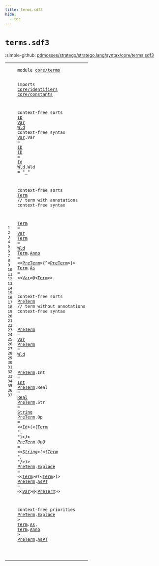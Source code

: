 ```yaml
---
title: terms.sdf3
hide:
  - toc
---
```


# `terms.sdf3`

:simple-github: [pdmosses/stratego/stratego.lang/syntax/core/terms.sdf3]

[pdmosses/stratego/stratego.lang/syntax/core/terms.sdf3]: https://github.com/pdmosses/stratego/blob/master/stratego.lang/syntax/core/terms.sdf3 "The source file on GitHub"

<div class="sdf3"><table class="highlighttable"><tbody><tr><td class="linenos"><div class="linenodiv"><pre><span></span>1
2
3
4
5
6
7
8
9
10
11
12
13
14
15
16
17
18
19
20
21
22
23
24
25
26
27
28
29
30
31
32
33
34
35
36
37
</pre></div></td>
<td class="code"><pre><code><span class="keyword">module</span> <a href="../../sugar/terms.sdf3#core/terms_29_39" id="core/terms_7_17" title="Referenced at ../../sugar/terms.sdf3 line 3">core/terms</a>

<span class="keyword">imports</span>
  <a href="../identifiers.sdf3#core/identifiers_7_23" id="core/identifiers_29_45" title="Defined at ../identifiers.sdf3 line 1">core/identifiers</a>
  <a href="../constants.sdf3#core/constants_7_21" id="core/constants_48_62" title="Defined at ../constants.sdf3 line 1">core/constants</a>

<span class="keyword">context-free sorts</span> <a href="#ID_126_128" id="ID_83_85" title="Referenced at line 9; ../strategies.sdf3 line 61; ../../gradual-types/strategies.sdf3 line 44">ID</a> <a href="#Var_686_689" id="Var_86_89" title="Referenced at line 33; ../../deduplicated.sdf3 line 23; ../../sugar/terms.sdf3 line 33">Var</a> <a href="#Wld_455_458" id="Wld_90_93" title="Referenced at line 25; ../../sugar/terms.sdf3 line 34">Wld</a>
<span class="keyword">context-free syntax</span>
  <a href="#Var_686_689" id="Var_116_119" title="Referenced at line 33; ../../deduplicated.sdf3 line 23; ../../sugar/terms.sdf3 line 33">Var</a>.<span class="cons_Constructor"><span id="Var_120_123" title="Not referenced locally, nor via imports">Var</span></span> = <a href="#ID_83_85" id="ID_126_128" title="Defined at line 7, 10">ID</a>
  <a href="#ID_126_128" id="ID_131_133" title="Referenced at line 9; ../strategies.sdf3 line 61; ../../gradual-types/strategies.sdf3 line 44">ID</a>      = <a href="../identifiers.sdf3#Id_420_422" id="Id_141_143" title="Defined at ../identifiers.sdf3 line 16, 21, 23, 43, 44, 45">Id</a>
  <a href="#Wld_455_458" id="Wld_146_149" title="Referenced at line 25; ../../sugar/terms.sdf3 line 34">Wld</a>.<span class="cons_Constructor"><span id="Wld_150_153" title="Not referenced locally, nor via imports">Wld</span></span> = <span class="cons_Lit">"_"</span>

<span class="keyword">context-free sorts</span> <a href="#Term_758_762" id="Term_180_184" title="Referenced at line 37; ../strategies.sdf3 line 82; ../../deduplicated.sdf3 line 36; ../../sugar/dynamic-rules.sdf3 line 66; ../../sugar/overlays.sdf3 line 11; ../../sugar/rules.sdf3 line 42; ../../sugar/string-quotations.sdf3 line 92">Term</a> <span class="layout">// term with annotations</span>
<span class="keyword">context-free syntax</span>

  <a href="#Term_758_762" id="Term_233_237" title="Referenced at line 37; ../strategies.sdf3 line 82; ../../deduplicated.sdf3 line 36; ../../sugar/dynamic-rules.sdf3 line 66; ../../sugar/overlays.sdf3 line 11; ../../sugar/rules.sdf3 line 42; ../../sugar/string-quotations.sdf3 line 92">Term</a>      = <a href="#Var_86_89" id="Var_245_248" title="Defined at line 7, 9">Var</a>
  <a href="#Term_758_762" id="Term_251_255" title="Referenced at line 37; ../strategies.sdf3 line 82; ../../deduplicated.sdf3 line 36; ../../sugar/dynamic-rules.sdf3 line 66; ../../sugar/overlays.sdf3 line 11; ../../sugar/rules.sdf3 line 42; ../../sugar/string-quotations.sdf3 line 92">Term</a>      = <a href="#Wld_90_93" id="Wld_263_266" title="Defined at line 7, 11">Wld</a>
  <a href="#Term_758_762" id="Term_269_273" title="Referenced at line 37; ../strategies.sdf3 line 82; ../../deduplicated.sdf3 line 36; ../../sugar/dynamic-rules.sdf3 line 66; ../../sugar/overlays.sdf3 line 11; ../../sugar/rules.sdf3 line 42; ../../sugar/string-quotations.sdf3 line 92">Term</a>.<span class="cons_Constructor"><a href="#Anno_763_767" id="Anno_274_278" title="Referenced at line 37; ../../sugar/terms.sdf3 line 47">Anno</a></span> = &lt;&lt;<a href="#PreTerm_354_361" id="PreTerm_283_290" title="Defined at line 21, 24, 25, 27, 28, 29, 30, 31, 32, 33">PreTerm</a>&gt;<span class="cons_String">{^</span>&lt;<a href="#PreTerm_354_361" id="PreTerm_294_301" title="Defined at line 21, 24, 25, 27, 28, 29, 30, 31, 32, 33">PreTerm</a>&gt;<span class="cons_String">}</span>&gt;
  <a href="#Term_758_762" id="Term_307_311" title="Referenced at line 37; ../strategies.sdf3 line 82; ../../deduplicated.sdf3 line 36; ../../sugar/dynamic-rules.sdf3 line 66; ../../sugar/overlays.sdf3 line 11; ../../sugar/rules.sdf3 line 42; ../../sugar/string-quotations.sdf3 line 92">Term</a>.<span class="cons_Constructor"><a href="#As_752_754" id="As_312_314" title="Referenced at line 36">As</a></span>   = &lt;&lt;<a href="#Var_86_89" id="Var_321_324" title="Defined at line 7, 9">Var</a>&gt;<span class="cons_String">@</span>&lt;<a href="#Term_180_184" id="Term_327_331" title="Defined at line 13, 16, 17, 18, 19">Term</a>&gt;&gt;

<span class="keyword">context-free sorts</span> <a href="#PreTerm_770_777" id="PreTerm_354_361" title="Referenced at line 37; ../../gradual-types/terms.sdf3 line 13">PreTerm</a> <span class="layout">// term without annotations</span>
<span class="keyword">context-free syntax</span>

  <a href="#PreTerm_770_777" id="PreTerm_413_420" title="Referenced at line 37; ../../gradual-types/terms.sdf3 line 13">PreTerm</a>         = <a href="#Var_86_89" id="Var_431_434" title="Defined at line 7, 9">Var</a>
  <a href="#PreTerm_770_777" id="PreTerm_437_444" title="Referenced at line 37; ../../gradual-types/terms.sdf3 line 13">PreTerm</a>         = <a href="#Wld_90_93" id="Wld_455_458" title="Defined at line 7, 11">Wld</a>

  <a href="#PreTerm_770_777" id="PreTerm_462_469" title="Referenced at line 37; ../../gradual-types/terms.sdf3 line 13">PreTerm</a>.<span class="cons_Constructor"><span id="Int_470_473" title="Not referenced locally, nor via imports">Int</span></span>     = <a href="../constants.sdf3#Int_37_40" id="Int_480_483" title="Defined at ../constants.sdf3 line 3, 5">Int</a>
  <a href="#PreTerm_770_777" id="PreTerm_486_493" title="Referenced at line 37; ../../gradual-types/terms.sdf3 line 13">PreTerm</a>.<span class="cons_Constructor"><span id="Real_494_498" title="Not referenced locally, nor via imports">Real</span></span>    = <a href="../constants.sdf3#Real_41_45" id="Real_504_508" title="Defined at ../constants.sdf3 line 3, 7">Real</a>
  <a href="#PreTerm_770_777" id="PreTerm_511_518" title="Referenced at line 37; ../../gradual-types/terms.sdf3 line 13">PreTerm</a>.<span class="cons_Constructor"><span id="Str_519_522" title="Not referenced locally, nor via imports">Str</span></span>     = <a href="../constants.sdf3#String_46_52" id="String_529_535" title="Defined at ../constants.sdf3 line 3, 9">String</a>
  <a href="#PreTerm_770_777" id="PreTerm_538_545" title="Referenced at line 37; ../../gradual-types/terms.sdf3 line 13">PreTerm</a>.<span class="cons_Constructor"><span id="Op_546_548" title="Not referenced locally, nor via imports">Op</span></span>      = &lt;&lt;<a href="../identifiers.sdf3#Id_420_422" id="Id_558_560" title="Defined at ../identifiers.sdf3 line 16, 21, 23, 43, 44, 45">Id</a>&gt;<span class="cons_String">(</span>&lt;{<a href="#Term_180_184" id="Term_564_568" title="Defined at line 13, 16, 17, 18, 19">Term</a> <span class="cons_Lit">", "</span>}*&gt;<span class="cons_String">)</span>&gt;
  <a href="#PreTerm_770_777" id="PreTerm_581_588" title="Referenced at line 37; ../../gradual-types/terms.sdf3 line 13">PreTerm</a>.<span class="cons_Constructor"><span id="OpQ_589_592" title="Not referenced locally, nor via imports">OpQ</span></span>     = &lt;&lt;<a href="../constants.sdf3#String_46_52" id="String_601_607" title="Defined at ../constants.sdf3 line 3, 9">String</a>&gt;<span class="cons_String">(</span>&lt;{<a href="#Term_180_184" id="Term_611_615" title="Defined at line 13, 16, 17, 18, 19">Term</a> <span class="cons_Lit">", "</span>}*&gt;<span class="cons_String">)</span>&gt;
  <a href="#PreTerm_770_777" id="PreTerm_628_635" title="Referenced at line 37; ../../gradual-types/terms.sdf3 line 13">PreTerm</a>.<span class="cons_Constructor"><a href="#Explode_737_744" id="Explode_636_643" title="Referenced at line 36; ../../sugar/terms.sdf3 line 48">Explode</a></span> = &lt;&lt;<a href="#Term_180_184" id="Term_648_652" title="Defined at line 13, 16, 17, 18, 19">Term</a>&gt;<span class="cons_String">#(</span>&lt;<a href="#Term_180_184" id="Term_656_660" title="Defined at line 13, 16, 17, 18, 19">Term</a>&gt;<span class="cons_String">)</span>&gt;
  <a href="#PreTerm_770_777" id="PreTerm_666_673" title="Referenced at line 37; ../../gradual-types/terms.sdf3 line 13">PreTerm</a>.<span class="cons_Constructor"><a href="#AsPT_778_782" id="AsPT_674_678" title="Referenced at line 37; ../../sugar/terms.sdf3 line 44">AsPT</a></span>    = &lt;&lt;<a href="#Var_86_89" id="Var_686_689" title="Defined at line 7, 9">Var</a>&gt;<span class="cons_String">@</span>&lt;<a href="#PreTerm_354_361" id="PreTerm_692_699" title="Defined at line 21, 24, 25, 27, 28, 29, 30, 31, 32, 33">PreTerm</a>&gt;&gt;

<span class="keyword">context-free priorities</span>
  <a href="#PreTerm_354_361" id="PreTerm_729_736" title="Defined at line 21, 24, 25, 27, 28, 29, 30, 31, 32, 33">PreTerm</a>.<span class="cons_Constructor"><a href="#Explode_636_643" id="Explode_737_744" title="Defined at line 32">Explode</a></span> &gt; <a href="#Term_180_184" id="Term_747_751" title="Defined at line 13, 16, 17, 18, 19">Term</a>.<span class="cons_Constructor"><a href="#As_312_314" id="As_752_754" title="Defined at line 19">As</a></span>,
  <a href="#Term_180_184" id="Term_758_762" title="Defined at line 13, 16, 17, 18, 19">Term</a>.<span class="cons_Constructor"><a href="#Anno_274_278" id="Anno_763_767" title="Defined at line 18">Anno</a></span> &gt; <a href="#PreTerm_354_361" id="PreTerm_770_777" title="Defined at line 21, 24, 25, 27, 28, 29, 30, 31, 32, 33">PreTerm</a>.<span class="cons_Constructor"><a href="#AsPT_674_678" id="AsPT_778_782" title="Defined at line 33">AsPT</a></span>

</code></pre></td></tr></tbody></table></div>